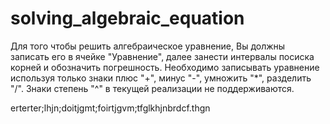 # solving_algebraic_equation
Для того чтобы решить алгебраическое уравнение, Вы должны записать его в ячейке "Уравнение", далее занести интервалы посиска корней и обозначить погрешность.
Необходимо записывать уравнение используя только знаки плюс "+", минус "-", умножить "*", разделить "/". Знаки степень "^" в текущей реализации не поддерживаются.

erterter;lhjn;doitjgmt;foirtjgvm;tfglkhjnbrdcf.thgn
